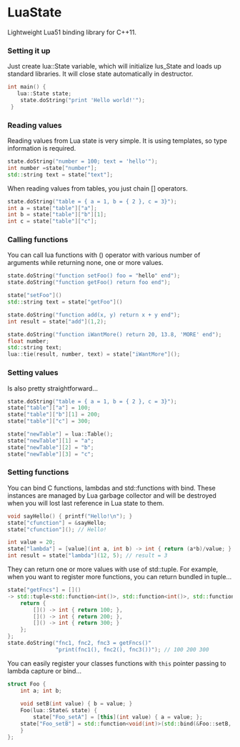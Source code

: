 LuaState
========

Lightweight Lua51 binding library for C++11.

### Setting it up

Just create lua::State variable, which will initialize lus_State and loads up standard libraries. It will close state automatically in destructor.

``` cpp
int main() {
   lua::State state;
	state.doString("print 'Hello world!'");
 }
```

### Reading values

Reading values from Lua state is very simple. It is using templates, so type information is required.

```cpp
state.doString("number = 100; text = 'hello'");
int number =state["number"];
std::string text = state["text"];
```

When reading values from tables, you just chain [] operators.

```cpp
state.doString("table = { a = 1, b = { 2 }, c = 3}");
int a = state["table"]["a"];
int b = state["table"]["b"][1];
int c = state["table"]["c"];
```

### Calling functions

You can call lua functions with () operator with various number of arguments while returning none, one or more values.

```cpp
state.doString("function setFoo() foo = "hello" end");
state.doString("function getFoo() return foo end");

state["setFoo"]()
std::string text = state["getFoo"]()

state.doString("function add(x, y) return x + y end");
int result = state["add"](1,2);

state.doString("function iWantMore() return 20, 13.8, 'MORE' end");
float number;
std::string text;
lua::tie(result, number, text) = state["iWantMore"]();
```

### Setting values
 
Is also pretty straightforward...

```cpp
state.doString("table = { a = 1, b = { 2 }, c = 3}");
state["table"]["a"] = 100;
state["table"]["b"][1] = 200;
state["table"]["c"] = 300;

state["newTable"] = lua::Table();
state["newTable"][1] = "a";
state["newTable"][2] = "b";
state["newTable"][3] = "c";
```

### Setting functions

You can bind C functions, lambdas and std::functions with bind. These instances are managed by Lua garbage collector and will be destroyed when you will lost last reference in Lua state to them. 

```cpp
void sayHello() { printf("Hello!\n"); }
state["cfunction"] = &sayHello;
state["cfunction"](); // Hello!

int value = 20;
state["lambda"] = [value](int a, int b) -> int { return (a*b)/value; }
int result = state["lambda"](12, 5); // result = 3
```

They can return one or more values with use of std::tuple. For example, when you want to register more functions, you can return bundled in tuple...

```cpp
state["getFncs"] = []() 
-> std::tuple<std::function<int()>, std::function<int()>, std::function<int()>> {
    return {
    	[]() -> int { return 100; },
		[]() -> int { return 200; },
		[]() -> int { return 300; }
	};
};
state.doString("fnc1, fnc2, fnc3 = getFncs()"
               "print(fnc1(), fnc2(), fnc3())"); // 100 200 300
```

You can easily register your classes functions with `this` pointer passing to lambda capture or bind...
```cpp
struct Foo {
	int a; int b;
    
	void setB(int value) { b = value; }
	Foo(lua::State& state) {
        state["Foo_setA"] = [this](int value) { a = value; };
	state["Foo_setB"] = std::function<void(int)>(std::bind(&Foo::setB, this, _1));
	}
};
```
